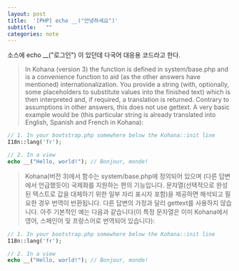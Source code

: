 ```yaml
---
layout: post
title:  '[PHP] echo __("안녕하세요")'
subtitle:   ""
categories: note
--- 
```

 


소스에 echo __("로그인") 이 있던데 다국어 대응용 코드라고 한다.




> In Kohana (version 3) the function is defined in system/base.php and is a 
> convenience function to aid (as the other answers have mentioned) 
> internationalization. You provide a string (with, optionally, 
> some placeholders to substitute values into the finished text) which is then 
> interpreted and, if required, a translation is returned.
> Contrary to assumptions in other answers, this does not use gettext.
> A very basic example would be (this particular string is already translated into English, 
> Spanish and French in Kohana):

```php
// 1. In your bootstrap.php somewhere below the Kohana::init line
I18n::lang('fr');

// 2. In a view
echo __("Hello, world!"); // Bonjour, monde!
```



> Kohana(버전 3)에서 함수는 system/base.php에 정의되어 있으며 (다른 답변에서 언급했듯이) 국제화를 지원하는 편의 기능입니다. 
> 문자열(선택적으로 완성된 텍스트로 값을 대체하기 위한 일부 자리 표시자 포함)을 제공하면 해석되고 필요한 경우 번역이 반환됩니다.
> 다른 답변의 가정과 달리 gettext를 사용하지 않습니다.
> 아주 기본적인 예는 다음과 같습니다(이 특정 문자열은 이미 Kohana에서 영어, 스페인어 및 프랑스어로 번역되어 있습니다):

```php
// 1. In your bootstrap.php somewhere below the Kohana::init line
I18n::lang('fr');

// 2. In a view
echo __("Hello, world!"); // Bonjour, monde!
```